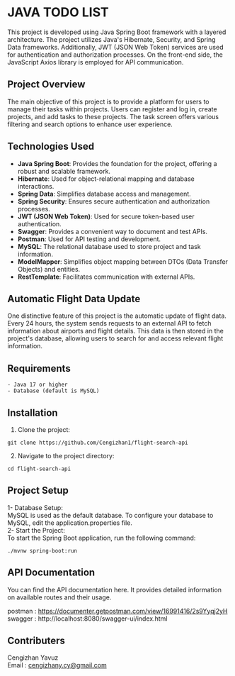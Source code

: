 # JAVA TODO LIST

This project is developed using Java Spring Boot framework with a layered architecture. The project utilizes Java's Hibernate, Security, and Spring Data frameworks. Additionally, JWT (JSON Web Token) services are used for authentication and authorization processes. On the front-end side, the JavaScript Axios library is employed for API communication.

## Project Overview

The main objective of this project is to provide a platform for users to manage their tasks within projects. Users can register and log in, create projects, and add tasks to these projects. The task screen offers various filtering and search options to enhance user experience.

## Technologies Used

* **Java Spring Boot**: Provides the foundation for the project, offering a robust and scalable framework.
* **Hibernate**: Used for object-relational mapping and database interactions.
* **Spring Data**: Simplifies database access and management.
* **Spring Security**: Ensures secure authentication and authorization processes.
* **JWT (JSON Web Token)**: Used for secure token-based user authentication.
* **Swagger**: Provides a convenient way to document and test APIs.
* **Postman**: Used for API testing and development.
* **MySQL**: The relational database used to store project and task information.
* **ModelMapper**: Simplifies object mapping between DTOs (Data Transfer Objects) and entities.
* **RestTemplate**: Facilitates communication with external APIs.

## Automatic Flight Data Update

One distinctive feature of this project is the automatic update of flight data. Every 24 hours, the system sends requests to an external API to fetch information about airports and flight details. This data is then stored in the project's database, allowing users to search for and access relevant flight information.

## Requirements
```
- Java 17 or higher
- Database (default is MySQL)
```


## Installation
1. Clone the project:

```
git clone https://github.com/Cengizhan1/flight-search-api
``` 

2. Navigate to the project directory:

```
cd flight-search-api
``` 

## Project Setup
1- Database Setup: \
MySQL is used as the default database. To configure your database to MySQL, edit the application.properties file. \
2- Start the Project: \
To start the Spring Boot application, run the following command:
```
./mvnw spring-boot:run
``` 

## API Documentation
You can find the API documentation here.
It provides detailed information on available routes and their usage.

postman : https://documenter.getpostman.com/view/16991416/2s9Yyqj2yH \
swagger : http://localhost:8080/swagger-ui/index.html

## Contributers
Cengizhan Yavuz \
Email : cengizhany.cy@gmail.com

